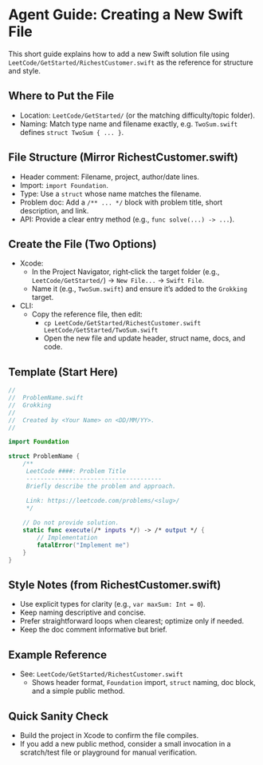 # Agent Guide: Creating a New Swift File

This short guide explains how to add a new Swift solution file using `LeetCode/GetStarted/RichestCustomer.swift` as the reference for structure and style.

## Where to Put the File
- Location: `LeetCode/GetStarted/` (or the matching difficulty/topic folder).
- Naming: Match type name and filename exactly, e.g. `TwoSum.swift` defines `struct TwoSum { ... }`.

## File Structure (Mirror RichestCustomer.swift)
- Header comment: Filename, project, author/date lines.
- Import: `import Foundation`.
- Type: Use a `struct` whose name matches the filename.
- Problem doc: Add a `/** ... */` block with problem title, short description, and link.
- API: Provide a clear entry method (e.g., `func solve(...) -> ...`).

## Create the File (Two Options)
- Xcode:
  - In the Project Navigator, right‑click the target folder (e.g., `LeetCode/GetStarted/`) → `New File...` → `Swift File`.
  - Name it (e.g., `TwoSum.swift`) and ensure it’s added to the `Grokking` target.
- CLI:
  - Copy the reference file, then edit:
    - `cp LeetCode/GetStarted/RichestCustomer.swift LeetCode/GetStarted/TwoSum.swift`
    - Open the new file and update header, struct name, docs, and code.

## Template (Start Here)
```swift
//
//  ProblemName.swift
//  Grokking
//
//  Created by <Your Name> on <DD/MM/YY>.
//

import Foundation

struct ProblemName {
    /**
     LeetCode ####: Problem Title
     --------------------------------------
     Briefly describe the problem and approach.

     Link: https://leetcode.com/problems/<slug>/
     */
    
    // Do not provide solution.
    static func execute(/* inputs */) -> /* output */ {
        // Implementation
        fatalError("Implement me")
    }
}
```

## Style Notes (from RichestCustomer.swift)
- Use explicit types for clarity (e.g., `var maxSum: Int = 0`).
- Keep naming descriptive and concise.
- Prefer straightforward loops when clearest; optimize only if needed.
- Keep the doc comment informative but brief.

## Example Reference
- See: `LeetCode/GetStarted/RichestCustomer.swift`
  - Shows header format, `Foundation` import, `struct` naming, doc block, and a simple public method.

## Quick Sanity Check
- Build the project in Xcode to confirm the file compiles.
- If you add a new public method, consider a small invocation in a scratch/test file or playground for manual verification.
